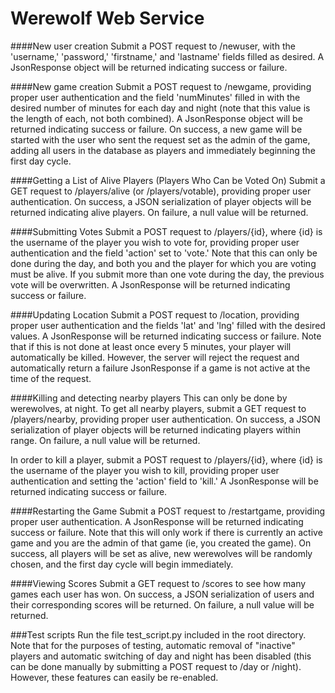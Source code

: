 # Werewolf Web Service

####New user creation
Submit a POST request to /newuser, with the 'username,' 'password,' 'firstname,' and 'lastname' fields filled as desired.  A JsonResponse object will be returned indicating success or failure.

####New game creation
Submit a POST request to /newgame, providing proper user authentication and the field 'numMinutes' filled in with the desired number of minutes for each day and night (note that this value is the length of each, not both combined).  A JsonResponse object will be returned indicating success or failure.  On success, a new game will be started with the user who sent the request set as the admin of the game, adding all users in the database as players and immediately beginning the first day cycle.

####Getting a List of Alive Players (Players Who Can be Voted On)
Submit a GET request to /players/alive (or /players/votable), providing proper user authentication.  On success, a JSON serialization of player objects will be returned indicating alive players.  On failure, a null value will be returned.

####Submitting Votes
Submit a POST request to /players/{id}, where {id} is the username of the player you wish to vote for, providing proper user authentication and the field 'action' set to 'vote.'  Note that this can only be done during the day, and both you and the player for which you are voting must be alive.  If you submit more than one vote during the day, the previous vote will be overwritten.  A JsonResponse will be returned indicating success or failure.

####Updating Location
Submit a POST request to /location, providing proper user authentication and the fields 'lat' and 'lng' filled with the desired values.  A JsonResponse will be returned indicating success or failure.  Note that if this is not done at least once every 5 minutes, your player will automatically be killed.  However, the server will reject the request and automatically return a failure JsonResponse if a game is not active at the time of the request.

####Killing and detecting nearby players
This can only be done by werewolves, at night.  To get all nearby players, submit a GET request to /players/nearby, providing proper user authentication.  On success, a JSON serialization of player objects will be returned indicating players within range.  On failure, a null value will be returned.

In order to kill a player, submit a POST request to /players/{id}, where {id} is the username of the player you wish to kill, providing proper user authentication and setting the 'action' field to 'kill.'  A JsonResponse will be returned indicating success or failure.

####Restarting the Game
Submit a POST request to /restartgame, providing proper user authentication.  A JsonResponse will be returned indicating success or failure.  Note that this will only work if there is currently an active game and you are the admin of that game (ie, you created the game).  On success, all players will be set as alive, new werewolves will be randomly chosen, and the first day cycle will begin immediately.

####Viewing Scores
Submit a GET request to /scores to see how many games each user has won.  On success, a JSON serialization of users and their corresponding scores will be returned.  On failure, a null value will be returned.

###Test scripts
Run the file test_script.py included in the root directory.  Note that for the purposes of testing, automatic removal of "inactive" players and automatic switching of day and night has been disabled (this can be done manually by submitting a POST request to /day or /night).  However, these features can easily be re-enabled.